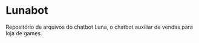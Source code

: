 # Lunabot
Repositório de arquivos do chatbot Luna, o chatbot auxiliar de vendas para loja de games.
